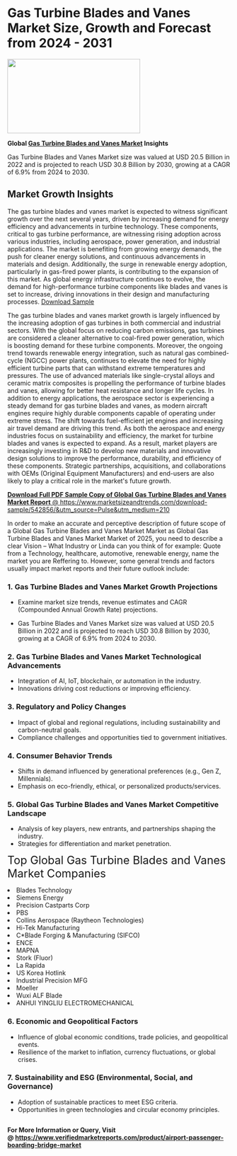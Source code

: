 <H1>Gas Turbine Blades and Vanes Market Size, Growth and Forecast from 2024 - 2031</H1><img class="aligncenter size-medium wp-image-584254" src="https://thirdeyenews.in/wp-content/uploads/2024/09/Global-Market-Research-300x168.jpeg" alt="" width="300" height="168" /><p><strong>Global&nbsp;<a href="https://www.marketsizeandtrends.com/download-sample/542856/&amp;utm_source=Pulse&amp;utm_medium=210">Gas Turbine Blades and Vanes Market</a> Insights</strong></p><p>Gas Turbine Blades and Vanes Market size was valued at USD 20.5 Billion in 2022 and is projected to reach USD 30.8 Billion by 2030, growing at a CAGR of 6.9% from 2024 to 2030.</p><p><h2>Market Growth Insights</h2> The gas turbine blades and vanes market is expected to witness significant growth over the next several years, driven by increasing demand for energy efficiency and advancements in turbine technology. These components, critical to gas turbine performance, are witnessing rising adoption across various industries, including aerospace, power generation, and industrial applications. The market is benefiting from growing energy demands, the push for cleaner energy solutions, and continuous advancements in materials and design. Additionally, the surge in renewable energy adoption, particularly in gas-fired power plants, is contributing to the expansion of this market. As global energy infrastructure continues to evolve, the demand for high-performance turbine components like blades and vanes is set to increase, driving innovations in their design and manufacturing processes. <a href="#">Download Sample</a> <p>The gas turbine blades and vanes market growth is largely influenced by the increasing adoption of gas turbines in both commercial and industrial sectors. With the global focus on reducing carbon emissions, gas turbines are considered a cleaner alternative to coal-fired power generation, which is boosting demand for these turbine components. Moreover, the ongoing trend towards renewable energy integration, such as natural gas combined-cycle (NGCC) power plants, continues to elevate the need for highly efficient turbine parts that can withstand extreme temperatures and pressures. The use of advanced materials like single-crystal alloys and ceramic matrix composites is propelling the performance of turbine blades and vanes, allowing for better heat resistance and longer life cycles. In addition to energy applications, the aerospace sector is experiencing a steady demand for gas turbine blades and vanes, as modern aircraft engines require highly durable components capable of operating under extreme stress. The shift towards fuel-efficient jet engines and increasing air travel demand are driving this trend. As both the aerospace and energy industries focus on sustainability and efficiency, the market for turbine blades and vanes is expected to expand. As a result, market players are increasingly investing in R&D to develop new materials and innovative design solutions to improve the performance, durability, and efficiency of these components. Strategic partnerships, acquisitions, and collaborations with OEMs (Original Equipment Manufacturers) and end-users are also likely to play a critical role in the market's future growth. <a href="#"></p><p><span class=""><strong>Download Full PDF Sample Copy of Global Gas Turbine Blades and Vanes Market Report</strong> @ <a href="https://www.marketsizeandtrends.com/download-sample/542856/&amp;utm_source=Pulse&amp;utm_medium=210" target="_blank">https://www.marketsizeandtrends.com/download-sample/542856/&amp;utm_source=Pulse&amp;utm_medium=210</a></span></p><p>In order to make an accurate and perceptive description of future scope of a Global&nbsp;Gas Turbine Blades and Vanes Market Market as Global&nbsp;Gas Turbine Blades and Vanes Market Market of 2025, you need to describe a clear Vision &ndash; What Industry or Linda can you think of for example: Quote from a Technology, healthcare, automotive, renewable energy, name the market you are Reffering to. However, some general trends and factors usually impact market reports and their future outlook include:</p><h3>1.&nbsp;<strong>Gas Turbine Blades and Vanes Market Growth Projections</strong></h3><ul><li>Examine market size trends, revenue estimates and CAGR (Compounded Annual Growth Rate) projections.</li><li><p>Gas Turbine Blades and Vanes Market size was valued at USD 20.5 Billion in 2022 and is projected to reach USD 30.8 Billion by 2030, growing at a CAGR of 6.9% from 2024 to 2030.</p></li></ul><h3>2.&nbsp;<strong>Gas Turbine Blades and Vanes Market Technological Advancements</strong></h3><ul><li>Integration of AI, IoT, blockchain, or automation in the industry.</li><li>Innovations driving cost reductions or improving efficiency.</li></ul><h3>3.&nbsp;<strong>Regulatory and Policy Changes</strong></h3><ul><li>Impact of global and regional regulations, including sustainability and carbon-neutral goals.</li><li>Compliance challenges and opportunities tied to government initiatives.</li></ul><h3>4.&nbsp;<strong>Consumer Behavior Trends</strong></h3><ul><li>Shifts in demand influenced by generational preferences (e.g., Gen Z, Millennials).</li><li>Emphasis on eco-friendly, ethical, or personalized products/services.</li></ul><h3>5.&nbsp;<strong>Global Gas Turbine Blades and Vanes Market Competitive Landscape</strong></h3><ul><li>Analysis of key players, new entrants, and partnerships shaping the industry.</li><li>Strategies for differentiation and market penetration.</li></ul><p data-pm-slice="1 1 []"><span style="color: inherit; font-family: inherit; font-size: 25px;">Top Global Gas Turbine Blades and Vanes Market Companies</span></p><div class="" data-test-id=""><p><li>Blades Technology</li><li> Siemens Energy</li><li> Precision Castparts Corp</li><li> PBS</li><li> Collins Aerospace (Raytheon Technologies)</li><li> Hi-Tek Manufacturing</li><li> C*Blade Forging & Manufacturing (SIFCO)</li><li> ENCE</li><li> MAPNA</li><li> Stork (Fluor)</li><li> La Rapida</li><li> US Korea Hotlink</li><li> Industrial Precision MFG</li><li> Moeller</li><li> Wuxi ALF Blade</li><li> ANHUI YINGLIU ELECTROMECHANICAL</li></p></div><h3>6.&nbsp;<strong>Economic and Geopolitical Factors</strong></h3><ul><li>Influence of global economic conditions, trade policies, and geopolitical events.</li><li>Resilience of the market to inflation, currency fluctuations, or global crises.</li></ul><h3>7.&nbsp;<strong>Sustainability and ESG (Environmental, Social, and Governance)</strong></h3><ul><li>Adoption of sustainable practices to meet ESG criteria.</li><li>Opportunities in green technologies and circular economy principles.</li></ul><h2><strong style="font-size: 14px;">For More Information or Query, Visit @&nbsp;</strong><a style="background-color: #ffffff; font-size: 14px;" href="https://www.marketsizeandtrends.com/report/gas-turbine-blades-and-vanes-market/" target="_blank">https://www.verifiedmarketreports.com/product/airport-passenger-boarding-bridge-market</a></h2>
